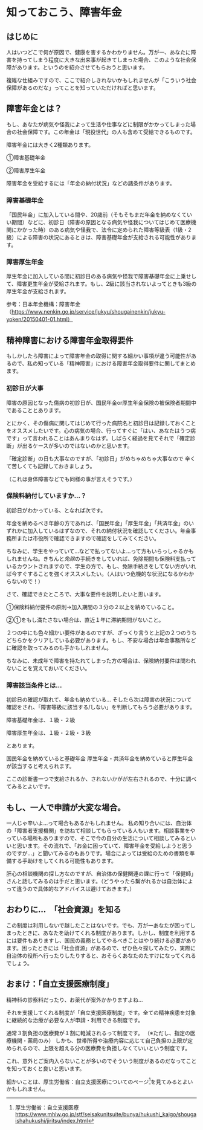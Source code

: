 # 知っておこう、障害年金

## はじめに
人はいつどこで何が原因で、健康を害するかわかりません。万が一、あなたに障害を持ってしまう程度に大きな出来事が起きてしまった場合、このような社会保障があります。というのを紹介させてもらおうと思います。

複雑な仕組みですので、ここで紹介しきれないかもしれませんが「こういう社会保障があるのだな」ってことを知っていただければと思います。

## 障害年金とは？
もし、あなたが病気や怪我によって生活や仕事などに制限がかかってしまった場合の社会保障です。この年金は「現役世代」の人も含めて受給できるものです。

障害年金には大きく2種類あります。

①障害基礎年金

②障害厚生年金

障害年金を受給するには「年金の納付状況」などの諸条件があります。

### 障害基礎年金
「国民年金」に加入している間や、20歳前（そもそもまだ年金を納めなくていい期間）などに、初診日（障害の原因となる病気や怪我についてはじめて医療機関にかかった時）のある病気や怪我で、法令に定められた障害等級表（1級・2級）による障害の状況にあるときは、障害基礎年金が支給される可能性があります。

### 障害厚生年金
厚生年金に加入している間に初診日のある病気や怪我で障害基礎年金に上乗せして、障害更生年金が受給されます。もし、2級に該当されないよってときも3級の厚生年金が支給されます。

参考：日本年金機構：障害年金（https://www.nenkin.go.jp/service/jukyu/shougainenkin/jukyu-yoken/20150401-01.html）

## 精神障害における障害年金取得要件
もしかしたら障害によって障害年金の取得に関する細かい事項が違う可能性があるので、私の知っている「精神障害」における障害年金取得要件に関してまとめます。

### 初診日が大事
障害の原因となった傷病の初診日が、国民年金or厚生年金保険の被保険者期間中であることとあります。

とにかく、その傷病に関してはじめて行った病院名と初診日は記録しておくことをオススメしたいです。心の病気の場合、行ってすぐに「はい、あなたはうつ病です」って言われることはあんまりなはず。しばらく経過を見てそれで「確定診断」が出るケースが多いのではないのかと思います。


「確定診断」の日も大事なのですが、「初診日」がめちゃめちゃ大事なので
辛くて苦しくても記録しておきましょう。

（これは身体障害などでも同様の事が言えそうです。）

### 保険料納付していますか…？
初診日がわかっている、となれば次です。

年金を納めるべき年齢の方であれば、「国民年金」「厚生年金」「共済年金」のいずれかに加入しているはずなので、それの納付状況を確認してください。年金事務所または市役所で確認できますので確認をしてみてください。

ちなみに、学生をやっていて…などで払ってないよ…って方もいらっしゃるかもしれませんね。きちんと*免除*の手続きをしていれば、免除期間も保険料支払っているカウントされますので、学生の方で、もし、免除手続きをしてない方がいれば今すぐすることを強くオススメしたい。（人はいつ危機的な状況になるかわからないので！）

さて、確認できたところで、大事な要件を説明したいと思います。

①保険料納付要件の原則→加入期間の３分の２以上を納めていること。

②①をもし満たさない場合は、直近１年に滞納期間がないこと。

２つの中にも色々細かい要件があるのですが、ざっくり言うと上記の２つのうちどちらかをクリアしている必要があります。もし、不安な場合は年金事務所などに確認を取ってみるのも手かもしれません。

ちなみに、未成年で障害を持たれてしまった方の場合は、保険納付要件は問われないことを覚えておいてください。

### 障害該当条件とは…
初診日の確認が取れて、年金も納めている…
そしたら次は障害の状況について確認をされ、「障害等級に該当する/しない」を判断してもらう必要があります。

障害基礎年金は、１級・２級

障害厚生年金は、１級・２級・３級

とあります。

国民年金を納めていると基礎年金
厚生年金・共済年金を納めていると厚生年金が該当すると考えられます。

ここの診断書一つで支給されるか、されないかがが左右されるので、十分に調べてみるとよいです。

## もし、一人で申請が大変な場合。
一人じゃ辛いよ…って場合もあるかもしれません。
私の知り合いには、自治体の「障害者支援機関」を訪ねて相談してもらっている人もいます。相談事業をやっている場所もありますので、そこで今の自分の生活について相談してみるといいと思います。その流れで、「お金に困っていて、障害年金を受給しようと思うのですが…」と聞いてみるのもありです。場合によっては受給のための書類を準備する手助けをしてくれる可能性もあります。

肝心の相談機関の探し方なのですが、自治体の保健関連の課に行って「保健師」さんと話してみるのは手だと思います。（どうやったら繋がれるかは自治体によって違うので具体的なアドバイスは避けておきます。）

## おわりに…　「社会資源」を知る
この制度は利用しないで越したことはないです。でも、万が一あなたが困ってしまったときに、あなたを助けてくれる制度があります。しかし、制度を利用するには要件もありますし、国民の義務としてやるべきことはやり続ける必要があります。困ったときには「社会資源」があるので、ぜひ色々探してみたり、実際に自治体の役所へ行ったりしたりすると、おそらくあなたのたすけになってくれるでしょう。

## おまけ：「自立支援医療制度」
精神科の診察料だったり、お薬代が案外かかりますよね…

それを支援してくれる制度が「自立支援医療制度」です。全ての精神疾患を対象に継続的な治療が必要な人が申請・利用できる制度です。


通常３割負担の医療費が１割に軽減されるって制度です。
（※ただし、指定の医療機関・薬局のみ）
しかも、世帯所得や治療内容に応じて自己負担の上限が定められるので、上限を超える分の医療費を負担しなくていいという制度です。

これ、意外とご案内入らないことが多いのでそういう制度があるのだなってことを知っておくと良いと思います。

細かいことは、厚生労働省：自立支援医療についてのページ[^jiritsu]を見てみるとよいかもしれません。

[^jiritsu]: 厚生労働省：自立支援医療　https://www.mhlw.go.jp/stf/seisakunitsuite/bunya/hukushi_kaigo/shougaishahukushi/jiritsu/index.html